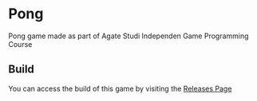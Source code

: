 # Pong
Pong game made as part of Agate Studi Independen Game Programming Course

## Build
You can access the build of this game by visiting the [Releases Page](https://github.com/NaufalA/Pong/releases)
